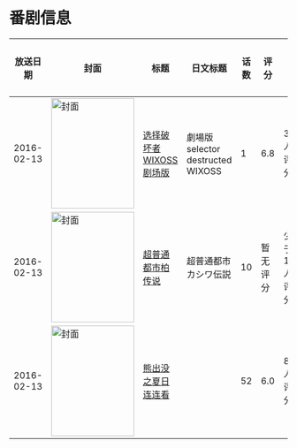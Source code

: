 # 番剧信息

|放送日期|封面|标题|日文标题|话数|评分|评分人数|
|---|---|---|---|---|---|---|
|2016-02-13|<img src="//lain.bgm.tv/pic/cover/c/13/76/131540_G775z.jpg" alt="封面" style="width:150px;height:200px;object-fit:cover;">|[选择破坏者WIXOSS剧场版](https://bangumi.tv/subject/131540)|劇場版 selector destructed WIXOSS|1|6.8|366人评分|
|2016-02-13|<img src="//lain.bgm.tv/pic/cover/c/fa/f6/310817_Kh9bA.jpg" alt="封面" style="width:150px;height:200px;object-fit:cover;">|[超普通都市柏传说](https://bangumi.tv/subject/310817)|超普通都市カシワ伝説|10|暂无评分|少于10人评分|
|2016-02-13|<img src="//lain.bgm.tv/pic/cover/c/55/f0/367468_0Bzhm.jpg" alt="封面" style="width:150px;height:200px;object-fit:cover;">|[熊出没之夏日连连看](https://bangumi.tv/subject/367468)||52|6.0|84人评分|
